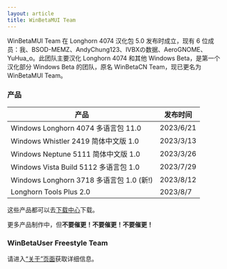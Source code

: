```yaml
---
layout: article
title: WinBetaMUI Team
---
```


WinBetaMUI Team 在 Longhorn 4074 汉化包 5.0 发布时成立，现有 6 位成员：我、BSOD-MEMZ、AndyChung123、IVBXの数据、AeroGNOME、YuHua_o。此团队主要汉化 Longhorn 4074 和其他 Windows Beta，是第一个汉化部分 Windows Beta 的团队，原名 WinBetaCN Team，现已更名为 WinBetaMUI Team。

### 产品

| 产品                                     | 发布时间  |
| ---------------------------------------- | --------- |
| Windows Longhorn 4074 多语言包 11.0      | 2023/6/21 |
| Windows Whistler 2419 简体中文版 1.0     | 2023/3/13 |
| Windows Neptune 5111 简体中文版 1.0      | 2023/3/26 |
| Windows Vista Build 5112 多语言包 1.0    | 2023/7/29 |
| Windows Longhorn 3718 多语言包 1.0 (新!) | 2023/8/12 |
| Longhorn Tools Plus 2.0                  | 2023/8/7  |

这些产品都可以去[下载中心](http://wbl2.github.io/download)下载。

更多产品制作中，但**不要催更！不要催更！不要催更！**

### WinBetaUser Freestyle Team

请进入[“关于”页面](http://wbl2.github.io/about)获取详细信息。
